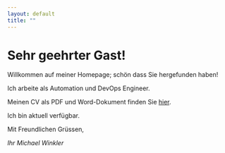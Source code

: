 ```yaml
---
layout: default
title: ""
---
```


# Sehr geehrter Gast! #

Willkommen auf meiner Homepage; schön dass Sie hergefunden haben! 

Ich arbeite als Automation und DevOps Engineer.

Meinen CV als PDF und Word-Dokument finden Sie [hier](downloads).

Ich bin aktuell verfügbar.

Mit Freundlichen Grüssen,

_Ihr Michael Winkler_


